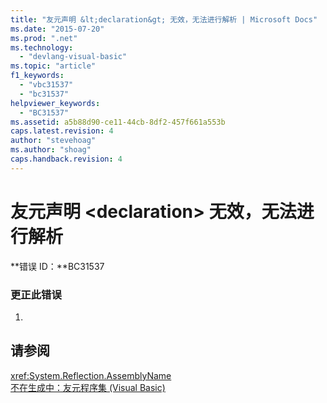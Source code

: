 ```yaml
---
title: "友元声明 &lt;declaration&gt; 无效，无法进行解析 | Microsoft Docs"
ms.date: "2015-07-20"
ms.prod: ".net"
ms.technology: 
  - "devlang-visual-basic"
ms.topic: "article"
f1_keywords: 
  - "vbc31537"
  - "bc31537"
helpviewer_keywords: 
  - "BC31537"
ms.assetid: a5b88d90-ce11-44cb-8df2-457f661a553b
caps.latest.revision: 4
author: "stevehoag"
ms.author: "shoag"
caps.handback.revision: 4
---
```

# 友元声明 &lt;declaration&gt; 无效，无法进行解析
**错误 ID：**BC31537  
  
### 更正此错误  
  
1.  
  
## 请参阅  
 <xref:System.Reflection.AssemblyName>   
 [不在生成中：友元程序集 \(Visual Basic\)](http://msdn.microsoft.com/zh-cn/80e7a33a-ca91-450b-a00e-c5a7986e228c)